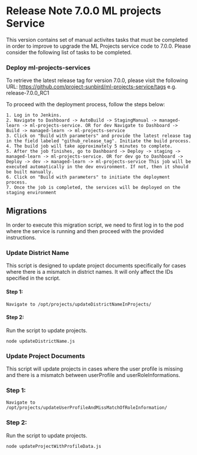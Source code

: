 # Release Note 7.0.0 ML projects Service

This version contains set of manual activites tasks that must be completed in order to improve to upgrade the ML Projects service code to 7.0.0. Please consider the following list of tasks to be completed.

### Deploy ml-projects-services

To retrieve the latest release tag for version 7.0.0, please visit the following URL: https://github.com/project-sunbird/ml-projects-service/tags e.g. release-7.0.0_RC1

To proceed with the deployment process, follow the steps below:

    1. Log in to Jenkins.
    2. Navigate to Dashboard -> AutoBuild -> StagingManual -> managed-learn -> ml-projects-service. OR for dev Navigate to Dashboard -> Build -> managed-learn -> ml-projects-service
    3. Click on "Build with parameters" and provide the latest release tag in the field labeled "github_release_tag". Initiate the build process.
    4. The build job will take approximately 5 minutes to complete.
    5. After the job finishes, go to Dashboard -> Deploy -> staging -> managed-learn -> ml-projects-service. OR for dev go to Dashboard -> Deploy -> dev -> managed-learn -> ml-projects-service This job will be executed automatically in the dev environment. If not, then it should be built manually.
    6. Click on "Build with parameters" to initiate the deployment process.
    7. Once the job is completed, the services will be deployed on the staging environment

## Migrations

In order to execute this migration script, we need to first log in to the pod where the service is running and then proceed with the provided instructions.

### Update District Name

This script is designed to update project documents specifically for cases where there is a mismatch in district names. It will only affect the IDs specified in the script.

#### Step 1:

    Navigate to /opt/projects/updateDistrictNameInProjects/

#### Step 2:

Run the script to update projects.

    node updateDistrictName.js

### Update Project Documents

This script will update projects in cases where the user profile is missing and there is a mismatch between userProfile and userRoleInformations.

### Step 1:

    Navigate to /opt/projects/updateUserProfileAndMissMatchOfRoleInformation/

### Step 2:

Run the script to update projects.

    node updateProjectWithProfileData.js
